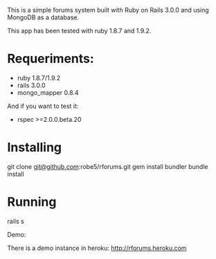 This is a simple forums system built with Ruby on Rails 3.0.0 and using MongoDB as a database.

This app has been tested with ruby 1.8.7 and 1.9.2.

# Requeriments:

 - ruby 1.8.7/1.9.2
 - rails 3.0.0
 - mongo_mapper 0.8.4
   
And if you want to test it:

 - rspec >=2.0.0.beta.20 

# Installing

git clone git@github.com:robe5/rforums.git
gem install bundler
bundle install

# Running

rails s

Demo:

There is a demo instance in heroku: http://rforums.heroku.com